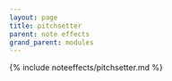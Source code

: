 ```yaml
---
layout: page
title: pitchsetter
parent: note effects
grand_parent: modules
---
```


{% include noteeffects/pitchsetter.md %}
